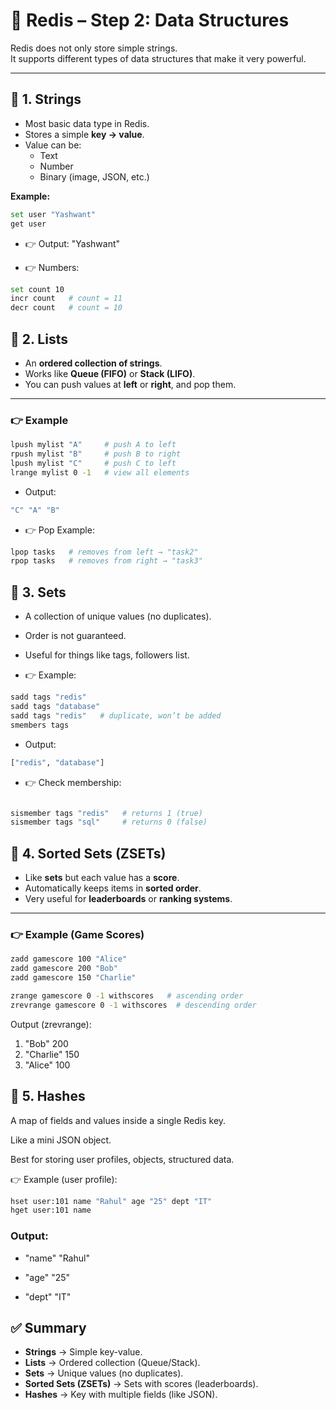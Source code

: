 # 📘 Redis – Step 2: Data Structures

Redis does not only store simple strings.  
It supports different types of data structures that make it very powerful.  

---

## 🔹 1. Strings  
- Most basic data type in Redis.  
- Stores a simple **key → value**.  
- Value can be:  
  - Text  
  - Number  
  - Binary (image, JSON, etc.)  

**Example:**  
```bash
set user "Yashwant"
get user
```
- 👉 Output: "Yashwant"

- 👉 Numbers:

```bash
set count 10
incr count   # count = 11
decr count   # count = 10
```

## 🔹 2. Lists  
- An **ordered collection of strings**.  
- Works like **Queue (FIFO)** or **Stack (LIFO)**.  
- You can push values at **left** or **right**, and pop them.  

---

### 👉 Example  
```bash
lpush mylist "A"     # push A to left
rpush mylist "B"     # push B to right
lpush mylist "C"     # push C to left
lrange mylist 0 -1   # view all elements
```

- Output:

```bash 
"C" "A" "B"
```

- 👉 Pop Example:
```bash
lpop tasks   # removes from left → "task2"
rpop tasks   # removes from right → "task3"
```

## 🔹 3. Sets

- A collection of unique values (no duplicates).
- Order is not guaranteed.
- Useful for things like tags, followers list.

- 👉 Example:

```bash 
sadd tags "redis"
sadd tags "database"
sadd tags "redis"   # duplicate, won’t be added
smembers tags
```

- Output:

```bash
["redis", "database"]
```

- 👉 Check membership:
```bash

sismember tags "redis"   # returns 1 (true)
sismember tags "sql"     # returns 0 (false)

```

## 🔹 4. Sorted Sets (ZSETs)  
- Like **sets** but each value has a **score**.  
- Automatically keeps items in **sorted order**.  
- Very useful for **leaderboards** or **ranking systems**.  

---

### 👉 Example (Game Scores)  
```bash
zadd gamescore 100 "Alice"
zadd gamescore 200 "Bob"
zadd gamescore 150 "Charlie"

zrange gamescore 0 -1 withscores   # ascending order
zrevrange gamescore 0 -1 withscores  # descending order

```

Output (zrevrange):

1) "Bob"      200  
2) "Charlie"  150  
3) "Alice"    100  

## 🔹 5. Hashes

A map of fields and values inside a single Redis key.  

Like a mini JSON object.  

Best for storing user profiles, objects, structured data.  

👉 Example (user profile):  

```bash
hset user:101 name "Rahul" age "25" dept "IT"
hget user:101 name
```

### Output:

- "name" "Rahul"

- "age" "25"

- "dept" "IT"

## ✅ Summary

- **Strings** → Simple key-value.  
- **Lists** → Ordered collection (Queue/Stack).  
- **Sets** → Unique values (no duplicates).  
- **Sorted Sets (ZSETs)** → Sets with scores (leaderboards).  
- **Hashes** → Key with multiple fields (like JSON).  
